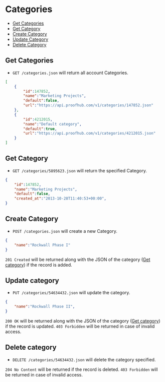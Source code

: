 Categories
====================

* [Get Categories](#get-Categories)
* [Get Category](#get-Category)
* [Create Category](#create-Category)
* [Update Category](#update-Category)
* [Delete Category](#delete-Category)

Get Categories
----------------

* `GET /categories.json` will return all account Categories.

```json
[
	{
		"id":147852,
		"name":"Marketing Projects",
		"default":false,
		"url":"https://api.proofhub.com/v1/categories/147852.json"
	},
	{
		"id":4212015,
		"name":"Default category",
		"default":true,
		"url":"https://api.proofhub.com/v1/categories/4212015.json"
	}
]
```

Get Category
----------------

* `GET /categories/5895623.json` will return the specified Category.

```json
{
	"id":147852,
	"name":"Marketing Projects",
	"default":false,
	"created_at":"2013-10-28T11:40:53+00:00",
}
```

Create Category
----------------

* `POST /categories.json` will create a new Category.

```json
{
	"name":"Rockwall Phase I"
}
```

`201 Created` will be returned along with the JSON of the category ([Get category](#get-category)) if the record is added. 


Update category
----------------

* `PUT /categories/54634432.json` will update the category.

```json
{
	"name":"Rockwall Phase II",
}
```

`200 OK` will be returned along with the JSON of the category ([Get category](#get-category)) if the record is updated. `403 Forbidden` will be returned in case of invalid access.

Delete category
----------------

* `DELETE /categories/54634432.json` will delete the category specified.

`204 No Content` will be returned if the record is deleted. `403 Forbidden` will be returned in case of invalid access.
